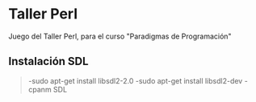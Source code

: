 # Taller Perl
Juego del Taller Perl, para el curso "Paradigmas de Programación"

## Instalación SDL 

>-sudo apt-get install libsdl2-2.0
>-sudo apt-get install libsdl2-dev
>-cpanm SDL
